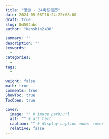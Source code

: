 ```yaml
---
title: "漫谈 - 24考研经历"
date: 2024-05-08T16:24:22+08:00
draft: true
slug: 8d504abc
author: "Kenshin2438"

summary: ""
description: ""
keywords: 
  - 
categories: 
  - 
tags: 
  - 

weight: false
math: true
comments: true
ShowToc: true
TocOpen: true

cover:
  image: "" # image path/url
  alt: "" # alt text
  caption: "" # display caption under cover
  relative: false
---
```


